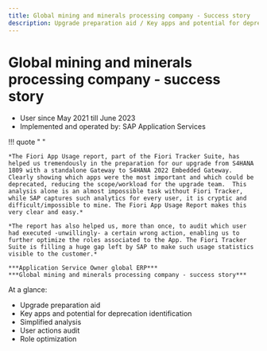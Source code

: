 ```yaml
---
title: Global mining and minerals processing company - Success story
description: Upgrade preparation aid / Key apps and potential for deprecation identification / Simplified analysis
---
```

# Global mining and minerals processing company - success story

- User since May 2021 till June 2023<br>
- Implemented and operated by: SAP Application Services<br>

!!! quote " "

    *The Fiori App Usage report, part of the Fiori Tracker Suite, has helped us tremendously in the preparation for our upgrade from S4HANA 1809 with a standalone Gateway to S4HANA 2022 Embedded Gateway. Clearly showing which apps were the most important and which could be deprecated, reducing the scope/workload for the upgrade team.  This analysis alone is an almost impossible task without Fiori Tracker, while SAP captures such analytics for every user, it is cryptic and difficult/impossible to mine. The Fiori App Usage Report makes this very clear and easy.*

    *The report has also helped us, more than once, to audit which user had executed -unwillingly- a certain wrong action, enabling us to further optimize the roles associated to the App. The Fiori Tracker Suite is filling a huge gap left by SAP to make such usage statistics visible to the customer.*

    ***Application Service Owner global ERP***
    ***Global mining and minerals processing company - success story***

At a glance: 

- Upgrade preparation aid
- Key apps and potential for deprecation identification
- Simplified analysis
- User actions audit 
- Role optimization

